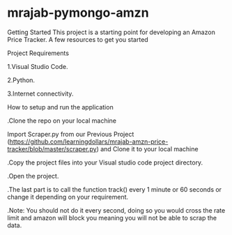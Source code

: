 # mrajab-pymongo-amzn
Getting Started This project is a starting point for developing an Amazon Price Tracker. A few resources to get you started

Project Requirements

1.Visual Studio Code.

2.Python.

3.Internet connectivity.

How to setup and run the application

.Clone the repo on your local machine

Import Scraper.py from our Previous Project (https://github.com/learningdollars/mrajab-amzn-price-tracker/blob/master/scraper.py) and Clone it to your local machine

.Copy the project files into your Visual studio code project directory.

.Open the project.

.The last part is to call the function track() every 1 minute or 60 seconds or change it depending on your requirement.

.Note: You should not do it every second, doing so you would cross the rate limit and amazon will block you meaning you will not be able to scrap the data.
